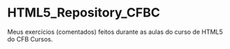 # HTML5_Repository_CFBC

Meus exercícios (comentados) feitos durante as aulas do curso de HTML5 do CFB Cursos.

